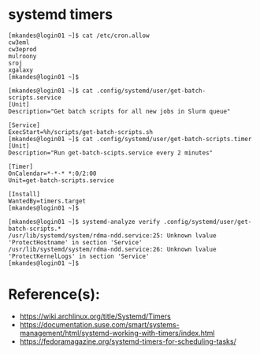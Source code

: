 # systemd timers

```
[mkandes@login01 ~]$ cat /etc/cron.allow
cw3eml
cw3eprod
mulroony
sroj
xgalaxy
[mkandes@login01 ~]$
```

```
[mkandes@login01 ~]$ cat .config/systemd/user/get-batch-scripts.service 
[Unit]
Description="Get batch scripts for all new jobs in Slurm queue"

[Service]
ExecStart=%h/scripts/get-batch-scripts.sh
[mkandes@login01 ~]$ cat .config/systemd/user/get-batch-scripts.timer
[Unit]
Description="Run get-batch-scipts.service every 2 minutes"

[Timer]
OnCalendar=*-*-* *:0/2:00
Unit=get-batch-scripts.service

[Install]
WantedBy=timers.target
[mkandes@login01 ~]$
```

```
[mkandes@login01 ~]$ systemd-analyze verify .config/systemd/user/get-batch-scripts.*
/usr/lib/systemd/system/rdma-ndd.service:25: Unknown lvalue 'ProtectHostname' in section 'Service'
/usr/lib/systemd/system/rdma-ndd.service:26: Unknown lvalue 'ProtectKernelLogs' in section 'Service'
[mkandes@login01 ~]$
```

# Reference(s):
- https://wiki.archlinux.org/title/Systemd/Timers
- https://documentation.suse.com/smart/systems-management/html/systemd-working-with-timers/index.html
- https://fedoramagazine.org/systemd-timers-for-scheduling-tasks/
